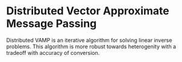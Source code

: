# Distributed Vector Approximate Message Passing

Distributed VAMP is an iterative algorithm for solving linear inverse problems. This algorithm is more robust towards heterogenity with a tradeoff with accuracy of conversion. 
